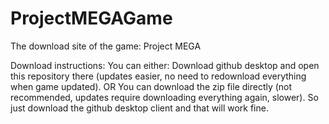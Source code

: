 # ProjectMEGAGame
The download site of the game: Project MEGA

Download instructions: 
You can either: 
Download github desktop and open this repository there (updates easier, no need to redownload everything when game updated).
OR
You can download the zip file directly (not recommended, updates require downloading everything again, slower).
So just download the github desktop client and that will work fine.
